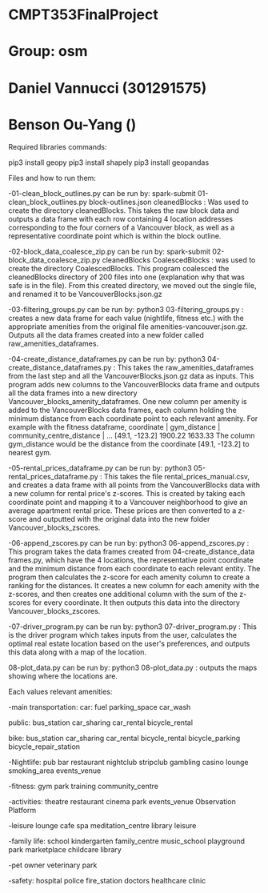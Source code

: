 # CMPT353FinalProject
# Group: osm
# Daniel Vannucci (301291575)
# Benson Ou-Yang ()

Required libraries commands:

pip3 install geopy
pip3 install shapely
pip3 install geopandas

Files and how to run them:

-01-clean_block_outlines.py can be run by: spark-submit 01-clean_block_outlines.py block-outlines.json cleanedBlocks : Was used to create the directory cleanedBlocks. This takes the raw block data and outputs a data frame with each row containing 4 location addresses corresponding to the four corners of a Vancouver block, as well as a representative coordinate point which is within the block outline.

-02-block_data_coalesce_zip.py can be run by: spark-submit 02-block_data_coalesce_zip.py cleanedBlocks CoalescedBlocks : was used to create the directory CoalescedBlocks. This program coalesced the cleanedBlocks directory of 200 files into one (explanation why that was safe is in the file). From this created directory, we moved out the single file, and renamed it to be VancouverBlocks.json.gz

-03-filtering_groups.py can be run by: python3 03-filtering_groups.py : creates a new data frame for each value (nightlife, fitness etc.) with the appropriate amenities from the original file amenities-vancouver.json.gz. Outputs all the data frames created into a new folder called raw_amenities_dataframes.

-04-create_distance_dataframes.py can be run by: python3 04-create_distance_dataframes.py : This takes the raw_amenities_dataframes from the last step and all the VancouverBlocks.json.gz data as inputs. This program adds new columns to the VancouverBlocks data frame and outputs all the data frames into a new directory Vancouver_blocks_amenity_dataframes. One new column per amenity is added to the VancouverBlocks data frames, each column holding the minimum distance from each coordinate point to each relevant amenity. For example with the fitness dataframe,
   coordinate    |  gym_distance  |  community_centre_distance  |  ...
 [49.1, -123.2]       1900.22               1633.33
The column gym_distance would be the distance from the coordinate [49.1, -123.2] to nearest gym.

-05-rental_prices_dataframe.py can be run by: python3 05-rental_prices_dataframe.py : This takes the file rental_prices_manual.csv, and creates a data frame with all points from the VancouverBlocks data with a new column for rental price's z-scores. This is created by taking each coordinate point and mapping it to a Vancouver neighborhood to give an average apartment rental price. These prices are then converted to a z-score and outputted with the original data into the new folder Vancouver_blocks_zscores.

-06-append_zscores.py can be run by: python3 06-append_zscores.py : This program takes the data frames created from 04-create_distance_data frames.py, which have the 4 locations, the representative point coordinate and the minimum distance from each coordinate to each relevant entity. The program then calculates the z-score for each amenity column to create a ranking for the distances. It creates a new column for each amenity with the z-scores, and then creates one additional column with the sum of the z-scores for every coordinate. It then outputs this data into the directory Vancouver_blocks_zscores.

-07-driver_program.py can be run by: python3 07-driver_program.py : This is the driver program which takes inputs from the user, calculates the optimal real estate location based on the user's preferences, and outputs this data along with a map of the location.

08-plot_data.py can be run by: python3 08-plot_data.py : outputs the maps showing where the locations are.

Each values relevant amenities:

-main transportation:
car:
fuel
parking_space
car_wash

public:
bus_station
car_sharing
car_rental
bicycle_rental

bike:
bus_station
car_sharing
car_rental
bicycle_rental
bicycle_parking
bicycle_repair_station

-Nightlife:
pub
bar
restaurant
nightclub
stripclub
gambling
casino
lounge
smoking_area
events_venue

-fitness:
gym
park
training
community_centre

-activities:
theatre
restaurant
cinema
park
events_venue
Observation Platform

-leisure
lounge
cafe
spa
meditation_centre
library
leisure

-family life:
school
kindergarten
family_centre
music_school
playground
park
marketplace
childcare
library

-pet owner
veterinary
park

-safety:
hospital
police
fire_station
doctors
healthcare
clinic
